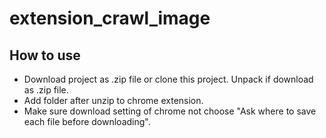# extension_crawl_image



## How to use
- Download project as .zip file or clone this project. Unpack if download as .zip file.
- Add folder after unzip to chrome extension.
- Make sure download setting of chrome not choose "Ask where to save each file before downloading".

